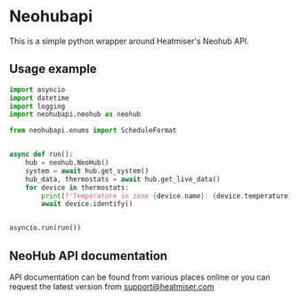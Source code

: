 <!--
    SPDX-FileCopyrightText: 2020 Andrius Štikonas <andrius@stikonas.eu>
    SPDX-License-Identifier: CC-BY-4.0
-->

# Neohubapi

This is a simple python wrapper around Heatmiser's Neohub API.

## Usage example

```python
import asyncio
import datetime
import logging
import neohubapi.neohub as neohub

from neohubapi.enums import ScheduleFormat


async def run():
    hub = neohub.NeoHub()
    system = await hub.get_system()
    hub_data, thermostats = await hub.get_live_data()
    for device in thermostats:
        print(f"Temperature in zone {device.name}: {device.temperature}")
        await device.identify()


asyncio.run(run())
```

## NeoHub API documentation

API documentation can be found from various places online or
you can request the latest version from support@heatmiser.com
